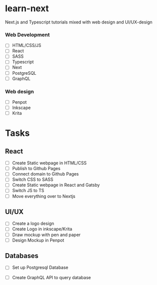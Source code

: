 # learn-next
Next.js and Typescript tutorials mixed with web design and UI/UX-design
### Web Development
- [ ] HTML/CSS/JS
- [ ] React
- [ ] SASS
- [ ] Typescript
- [ ] Next
- [ ] PostgreSQL
- [ ] GraphQL
### Web design
- [ ] Penpot
- [ ] Inkscape
- [ ] Krita

# Tasks
## React
- [ ] Create Static webpage in HTML/CSS
- [ ] Publish to Github Pages
- [ ] Connect domain to Github Pages
- [ ] Switch CSS to SASS
- [ ] Create Static webpage in React and Gatsby
- [ ] Switch JS to TS
- [ ] Move everything over to Nextjs

## UI/UX
- [ ] Create a logo design
- [ ] Create Logo in inkscape/Krita
- [ ] Draw mockup with pen and paper
- [ ] Design Mockup in Penpot

## Databases
- [ ] Set up Postgresql Database
- [ ] Create GraphQL API to query database



